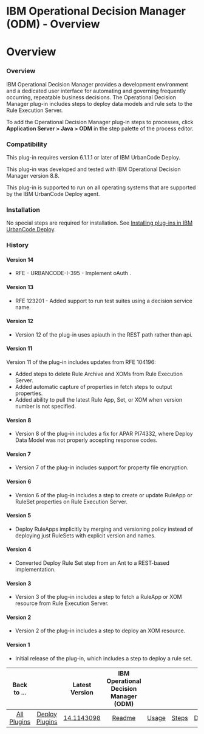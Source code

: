 
IBM Operational Decision Manager (ODM) - Overview
=================================================

# Overview


### Overview




IBM Operational Decision Manager provides a development environment and a dedicated user interface for automating and governing frequently occurring, repeatable business decisions. The Operational Decision Manager plug-in includes steps to deploy data models and rule sets to the Rule Execution Server.

To add the Operational Decision Manager plug-in steps to processes, click **Application Server > Java > ODM** in the step palette of the process editor.

### Compatibility

This plug-in requires version 6.1.1.1 or later of IBM UrbanCode Deploy.

This plug-in was developed and tested with IBM Operational Decision Manager version 8.8.

This plug-in is supported to run on all operating systems that are supported by the IBM UrbanCode Deploy agent.

### Installation

No special steps are required for installation. See [Installing plug-ins in IBM UrbanCode Deploy](https://community.ibm.com/community/user/wasdevops/blogs/laurel-dickson-bull1/2022/06/13/install-plugins "Installing plug-ins in IBM UrbanCode Deploy").

### History

#### Version 14

* RFE - URBANCODE-I-395 - Implement oAuth .

#### Version 13

* RFE 123201 - Added support to run test suites using a decision service name.

#### Version 12

* Version 12 of the plug-in uses apiauth in the REST path rather than api.

#### Version 11

Version 11 of the plug-in includes updates from RFE 104196:

* Added steps to delete Rule Archive and XOMs from Rule Execution Server.
* Added automatic capture of properties in fetch steps to output properties.
* Added ability to pull the latest Rule App, Set, or XOM when version number is not specified.

#### Version 8

* Version 8 of the plug-in includes a fix for APAR PI74332, where Deploy Data Model was not properly accepting response codes.

#### Version 7

* Version 7 of the plug-in includes support for property file encryption.

#### Version 6

* Version 6 of the plug-in includes a step to create or update RuleApp or RuleSet properties on Rule Execution Server.

#### Version 5

* Deploy RuleApps implicitly by merging and versioning policy instead of deploying just RuleSets with explicit version and names.

#### Version 4

* Converted Deploy Rule Set step from an Ant to a REST-based implementation.

#### Version 3

* Version 3 of the plug-in includes a step to fetch a RuleApp or XOM resource from Rule Execution Server.

#### Version 2

* Version 2 of the plug-in includes a step to deploy an XOM resource.

#### Version 1

* Initial release of the plug-in, which includes a step to deploy a rule set.

|Back to ...||Latest Version|IBM Operational Decision Manager (ODM) ||||
| :---: | :---: | :---: | :---: | :---: | :---: | :---: |
|[All Plugins](../../index.md)|[Deploy Plugins](../README.md)|[14.1143098](https://raw.githubusercontent.com/UrbanCode/IBM-UCD-PLUGINS/main/files/ibm-odm/ucd-ibm-odm-14.1143098.zip)|[Readme](README.md)|[Usage](usage.md)|[Steps](steps.md)|[Downloads](downloads.md)|
